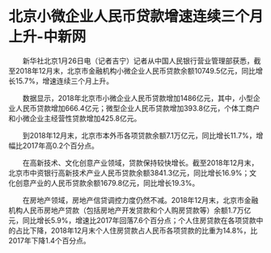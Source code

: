 # 北京小微企业人民币贷款增速连续三个月上升-中新网

　　新华社北京1月26日电（记者吉宁）记者从中国人民银行营业管理部获悉，截至2018年12月末，北京市金融机构小微企业人民币贷款余额10749.5亿元，同比增长15.7%，增速连续三个月上升。

　　数据显示，2018年北京市小微企业人民币贷款增加1486亿元，其中，小型企业人民币贷款增加666.4亿元；微型企业人民币贷款增加393.8亿元，个体工商户和小微企业主经营性贷款增加425.8亿元。

　　到2018年12月末，北京市本外币各项贷款余额7.1万亿元，同比增长11.7%，增幅比2017年高0.2个百分点。

　　在高新技术、文化创意产业领域，贷款保持较快增长。截至2018年12月末，北京市中资银行高新技术产业人民币贷款余额3841.3亿元，同比增长16.9%；文化创意产业的人民币贷款余额1679.8亿元，同比增长19.3%。

　　在房地产领域，房地产信贷调控力度仍然不减。2018年12月末，北京市金融机构人民币房地产贷款（包括房地产开发贷款和个人购房贷款等）余额1.7万亿元，同比增长5.9%，增速比2017年回落7.6个百分点；个人住房贷款在各项贷款中的占比下降，2018年12月末个人住房贷款占人民币各项贷款的比重为14.8%，比2017年下降1.4个百分点。
